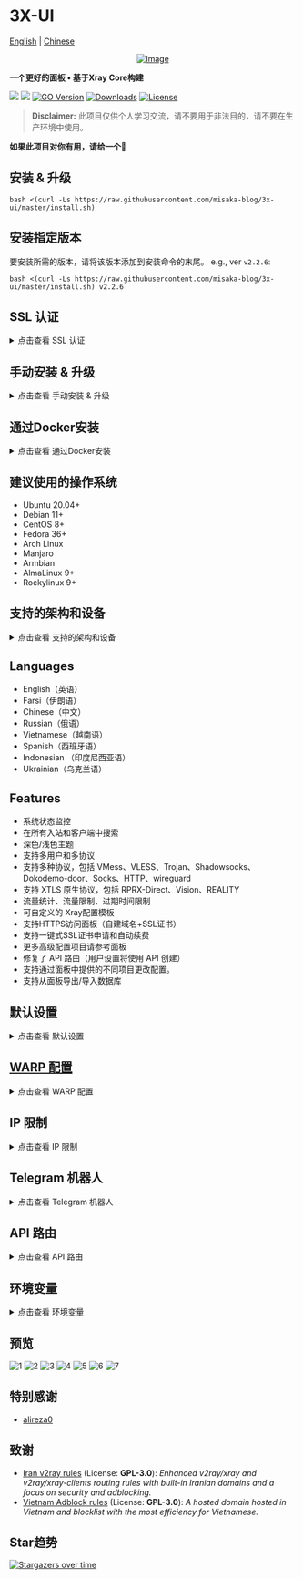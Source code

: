 # 3X-UI

[English](/README.md) | [Chinese](/README.zh.md)

<p align="center"><a href="#"><img src="./media/3X-UI.png" alt="Image"></a></p>

**一个更好的面板 • 基于Xray Core构建**

[![](https://img.shields.io/github/v/release/misaka-blog/3x-ui.svg)](https://github.com/Misaka-blog/3x-ui/releases)
[![](https://img.shields.io/github/actions/workflow/status/misaka-blog/3x-ui/release.yml.svg)](#)
[![GO Version](https://img.shields.io/github/go-mod/go-version/misaka-blog/3x-ui.svg)](#)
[![Downloads](https://img.shields.io/github/downloads/misaka-blog/3x-ui/total.svg)](#)
[![License](https://img.shields.io/badge/license-GPL%20V3-blue.svg?longCache=true)](https://www.gnu.org/licenses/gpl-3.0.en.html)

> **Disclaimer:** 此项目仅供个人学习交流，请不要用于非法目的，请不要在生产环境中使用。

**如果此项目对你有用，请给一个**:star2:

## 安装 & 升级

```
bash <(curl -Ls https://raw.githubusercontent.com/misaka-blog/3x-ui/master/install.sh)
```

## 安装指定版本

要安装所需的版本，请将该版本添加到安装命令的末尾。 e.g., ver `v2.2.6`:

```
bash <(curl -Ls https://raw.githubusercontent.com/misaka-blog/3x-ui/master/install.sh) v2.2.6
```

## SSL 认证

<details>
  <summary>点击查看 SSL 认证</summary>

### Cloudflare

管理脚本具有用于 Cloudflare 的内置 SSL 证书应用程序。若要使用此脚本申请证书，需要满足以下条件：

- Cloudflare 邮箱地址
- Cloudflare Global API Key
- 域名已通过 cloudflare 解析到当前服务器

**1:** 在终端中运行`x-ui`， 选择 `Cloudflare SSL Certificate`.


### Certbot
```
apt-get install certbot -y
certbot certonly --standalone --agree-tos --register-unsafely-without-email -d yourdomain.com
certbot renew --dry-run
```

***Tip:*** *管理脚本具有 Certbot 。使用 `x-ui` 命令， 选择 `SSL Certificate Management`.*

</details>

## 手动安装 & 升级

<details>
  <summary>点击查看 手动安装 & 升级</summary>

#### 使用

1. 若要将最新版本的压缩包直接下载到服务器，请运行以下命令：

```sh
ARCH=$(uname -m)
case "${ARCH}" in
  x86_64 | x64 | amd64) XUI_ARCH="amd64" ;;
  i*86 | x86) XUI_ARCH="386" ;;
  armv8* | armv8 | arm64 | aarch64) XUI_ARCH="arm64" ;;
  armv7* | armv7) XUI_ARCH="armv7" ;;
  armv6* | armv6) XUI_ARCH="armv6" ;;
  armv5* | armv5) XUI_ARCH="armv5" ;;
  *) XUI_ARCH="amd64" ;;
esac


wget https://github.com/Misaka-blog/3x-ui/releases/latest/download/x-ui-linux-${XUI_ARCH}.tar.gz
```

2. 下载压缩包后，执行以下命令安装或升级 x-ui：

```sh
ARCH=$(uname -m)
case "${ARCH}" in
  x86_64 | x64 | amd64) XUI_ARCH="amd64" ;;
  i*86 | x86) XUI_ARCH="386" ;;
  armv8* | armv8 | arm64 | aarch64) XUI_ARCH="arm64" ;;
  armv7* | armv7) XUI_ARCH="armv7" ;;
  armv6* | armv6) XUI_ARCH="armv6" ;;
  armv5* | armv5) XUI_ARCH="armv5" ;;
  *) XUI_ARCH="amd64" ;;
esac

cd /root/
rm -rf x-ui/ /usr/local/x-ui/ /usr/bin/x-ui
tar zxvf x-ui-linux-${XUI_ARCH}.tar.gz
chmod +x x-ui/x-ui x-ui/bin/xray-linux-* x-ui/x-ui.sh
cp x-ui/x-ui.sh /usr/bin/x-ui
cp -f x-ui/x-ui.service /etc/systemd/system/
mv x-ui/ /usr/local/
systemctl daemon-reload
systemctl enable x-ui
systemctl restart x-ui
```

</details>

## 通过Docker安装

<details>
  <summary>点击查看 通过Docker安装</summary>

#### 使用

1. 安装Docker：

   ```sh
   bash <(curl -sSL https://get.docker.com)
   ```

2. 克隆仓库：

   ```sh
   git clone https://github.com/Misaka-blog/3x-ui.git
   cd 3x-ui
   ```

3. 运行服务：

   ```sh
   docker compose up -d
   ```

   或

   ```sh
   docker run -itd \
      -e XRAY_VMESS_AEAD_FORCED=false \
      -v $PWD/db/:/etc/x-ui/ \
      -v $PWD/cert/:/root/cert/ \
      --network=host \
      --restart=unless-stopped \
      --name 3x-ui \
      ghcr.io/misaka-blog/3x-ui:latest
   ```

更新至最新版本

   ```sh
    cd 3x-ui
    docker compose down
    docker compose pull 3x-ui
    docker compose up -d
   ```

从Docker中删除3x-ui 

   ```sh
    docker stop 3x-ui
    docker rm 3x-ui
    cd --
    rm -r 3x-ui
   ```

</details>


## 建议使用的操作系统

- Ubuntu 20.04+
- Debian 11+
- CentOS 8+
- Fedora 36+
- Arch Linux
- Manjaro
- Armbian
- AlmaLinux 9+
- Rockylinux 9+

## 支持的架构和设备
<details>
  <summary>点击查看 支持的架构和设备</summary>

我们的平台提供与各种架构和设备的兼容性，确保在各种计算环境中的灵活性。以下是我们支持的关键架构：

- **amd64**: 这种流行的架构是个人计算机和服务器的标准，可以无缝地适应大多数现代操作系统。

- **x86 / i386**: 这种架构在台式机和笔记本电脑中被广泛采用，得到了众多操作系统和应用程序的广泛支持，包括但不限于 Windows、macOS 和 Linux 系统。

- **armv8 / arm64 / aarch64**: 这种架构专为智能手机和平板电脑等当代移动和嵌入式设备量身定制，以 Raspberry Pi 4、Raspberry Pi 3、Raspberry Pi Zero 2/Zero 2 W、Orange Pi 3 LTS 等设备为例。

- **armv7 / arm / arm32**: 作为较旧的移动和嵌入式设备的架构，它仍然广泛用于Orange Pi Zero LTS、Orange Pi PC Plus、Raspberry Pi 2等设备。

- **armv6 / arm / arm32**: 这种架构面向非常老旧的嵌入式设备，虽然不太普遍，但仍在使用中。Raspberry Pi 1、Raspberry Pi Zero/Zero W 等设备都依赖于这种架构。

- **armv5 / arm / arm32**: 它是一种主要与早期嵌入式系统相关的旧架构，目前不太常见，但仍可能出现在早期 Raspberry Pi 版本和一些旧智能手机等传统设备中。
</details>

## Languages

- English（英语）
- Farsi（伊朗语）
- Chinese（中文）
- Russian（俄语）
- Vietnamese（越南语）
- Spanish（西班牙语）
- Indonesian （印度尼西亚语）
- Ukrainian（乌克兰语）


## Features

- 系统状态监控
- 在所有入站和客户端中搜索
- 深色/浅色主题
- 支持多用户和多协议
- 支持多种协议，包括 VMess、VLESS、Trojan、Shadowsocks、Dokodemo-door、Socks、HTTP、wireguard
- 支持 XTLS 原生协议，包括 RPRX-Direct、Vision、REALITY
- 流量统计、流量限制、过期时间限制
- 可自定义的 Xray配置模板
- 支持HTTPS访问面板（自建域名+SSL证书）
- 支持一键式SSL证书申请和自动续费
- 更多高级配置项目请参考面板
- 修复了 API 路由（用户设置将使用 API 创建）
- 支持通过面板中提供的不同项目更改配置。
- 支持从面板导出/导入数据库


## 默认设置

<details>
  <summary>点击查看 默认设置</summary>

  ### 信息

- **端口：** 2053
- **用户名 & 密码：** 当您跳过设置时，此项会随机生成。
- **数据库路径：**
  - /etc/x-ui/x-ui.db
- **Xray 配置路径：**
  - /usr/local/x-ui/bin/config.json
- **面板链接（无SSL）：**
  - http://ip:2053/panel
  - http://domain:2053/panel
- **面板链接（有SSL）：**
  - https://domain:2053/panel
 
</details>

## [WARP 配置](https://gitlab.com/fscarmen/warp)

<details>
  <summary>点击查看 WARP 配置</summary>

#### 使用

如果要在 v2.1.0 之前使用 WARP 路由，请按照以下步骤操作：

**1.** 在 **SOCKS Proxy Mode** 模式中安装Wrap

   ```sh
   bash <(curl -sSL https://raw.githubusercontent.com/hamid-gh98/x-ui-scripts/main/install_warp_proxy.sh)
   ```

**2.** 如果您已经安装了 warp，您可以使用以下命令卸载：

   ```sh
   warp u
   ```

**3.** 在面板中打开您需要的配置

   配置:

   - Block Ads
   - Route Google + Netflix + Spotify + OpenAI (ChatGPT) to WARP
   - Fix Google 403 error

</details>

## IP 限制

<details>
  <summary>点击查看 IP 限制</summary>

#### 使用

**注意：** 使用 IP 隧道时，IP 限制无法正常工作。

- 适用于最高 `v1.6.1` ：

  - IP 限制 已被集成在面板中。

- 适用于 `v1.7.0` 以及更新的版本：

  - 要使 IP 限制正常工作，您需要按照以下步骤安装 fail2ban 及其所需的文件：

    1. 使用面板内置的 `x-ui` 指令
    2. 选择 `IP Limit Management`.
    3. 根据您的需要选择合适的选项。
   
  - 确保您的 Xray 配置上有 ./access.log 。在 v2.1.3 之后，我们有一个选项。
  
  ```sh
    "log": {
      "access": "./access.log",
      "dnsLog": false,
      "loglevel": "warning"
    },
  ```

</details>

## Telegram 机器人

<details>
  <summary>点击查看 Telegram 机器人</summary>

#### 使用

Web 面板通过 Telegram Bot 支持每日流量、面板登录、数据库备份、系统状态、客户端信息等通知和功能。要使用机器人，您需要在面板中设置机器人相关参数，包括：

- 电报令牌
- 管理员聊天 ID
- 通知时间（cron 语法）
- 到期日期通知
- 流量上限通知
- 数据库备份
- CPU 负载通知


**参考：**

- `30 \* \* \* \* \*` - 在每个点的 30 秒处通知
- `0 \*/10 \* \* \* \*` - 每 10 分钟的第一秒通知
- `@hourly` - 每小时通知
- `@daily` - 每天通知 (00:00)
- `@weekly` - 每周通知
- `@every 8h` - 每8小时通知

### Telegram Bot 功能

- 定期报告
- 登录通知
- CPU 阈值通知
- 提前报告的过期时间和流量阈值
- 如果将客户的电报用户名添加到用户的配置中，则支持客户端报告菜单
- 支持使用UUID（VMESS/VLESS）或密码（TROJAN）搜索报文流量报告 - 匿名
- 基于菜单的机器人
- 通过电子邮件搜索客户端（仅限管理员）
- 检查所有入库
- 检查服务器状态
- 检查耗尽的用户
- 根据请求和定期报告接收备份
- 多语言机器人

### 注册 Telegram bot

- 与 [Botfather](https://t.me/BotFather) 对话：
    ![Botfather](./media/botfather.png)
  
- 使用 /newbot 创建新机器人：你需要提供机器人名称以及用户名，注意名称中末尾要包含“bot”
    ![创建机器人](./media/newbot.png)

- 启动您刚刚创建的机器人。可以在此处找到机器人的链接。
    ![令牌](./media/token.png)

- 输入您的面板并配置 Telegram 机器人设置，如下所示：
    ![面板设置](./media/panel-bot-config.png)

在输入字段编号 3 中输入机器人令牌。
在输入字段编号 4 中输入用户 ID。具有此 id 的 Telegram 帐户将是机器人管理员。 （您可以输入多个，只需将它们用“ ，”分开即可）

- 如何获取TG ID? 使用 [bot](https://t.me/useridinfobot)， 启动机器人，它会给你 Telegram 用户 ID。
![用户 ID](./media/user-id.png)

</details>

## API 路由

<details>
  <summary>点击查看 API 路由</summary>

#### 使用

- `/login` 使用 `POST` 用户名称 & 密码： `{username: '', password: ''}` 登录
- `/panel/api/inbounds` 以下操作的基础：

| 方法   |  路径                               | 操作                                        |
| :----: | ---------------------------------- | ------------------------------------------- |
| `GET`  | `"/list"`                          | 获取所有入站                                 |
| `GET`  | `"/get/:id"`                       | 获取所有入站以及inbound.id                   |
| `GET`  | `"/getClientTraffics/:email"`      | 通过电子邮件获取客户端流量                    |
| `GET`  | `"/createbackup"`                  | Telegram 机器人向管理员发送备份               |
| `POST` | `"/add"`                           | 添加入站                                    |
| `POST` | `"/del/:id"`                       | 删除入站                                    |
| `POST` | `"/update/:id"`                    | 更新入站                                    |
| `POST` | `"/clientIps/:email"`              | 客户端 IP 地址                              | 
| `POST` | `"/clearClientIps/:email"`         | 清除客户端 IP 地址                           |
| `POST` | `"/addClient"`                     | 将客户端添加到入站                           |
| `POST` | `"/:id/delClient/:clientId"`       | 通过 clientId\* 删除客户端                   |
| `POST` | `"/updateClient/:clientId"`        | 通过 clientId\* 更新客户端                   |
| `POST` | `"/:id/resetClientTraffic/:email"` | 重置客户端的流量                             |
| `POST` | `"/resetAllTraffics"`              | 重置所有入站的流量                           |
| `POST` | `"/resetAllClientTraffics/:id"`    | 重置入站中所有客户端的流量                    |
| `POST` | `"/delDepletedClients/:id"`        | 删除入站耗尽的客户端 （-1： all）             |
| `POST` | `"/onlines"`                       | 获取在线用户 （ 电子邮件列表 ）               |

\*- `clientId` 项应该使用下列数据

- `client.id`  VMESS and VLESS
- `client.password`  TROJAN
- `client.email`  Shadowsocks


- [API 文档](https://documenter.getpostman.com/view/16802678/2s9YkgD5jm)
- [<img src="https://run.pstmn.io/button.svg" alt="Run In Postman" style="width: 128px; height: 32px;">](https://app.getpostman.com/run-collection/16802678-1a4c9270-ac77-40ed-959a-7aa56dc4a415?action=collection%2Ffork&source=rip_markdown&collection-url=entityId%3D16802678-1a4c9270-ac77-40ed-959a-7aa56dc4a415%26entityType%3Dcollection%26workspaceId%3D2cd38c01-c851-4a15-a972-f181c23359d9)
</details>

## 环境变量

<details>
  <summary>点击查看 环境变量</summary>

#### Usage

| 变量            |                      Type                      | 默认          |
| -------------- | :--------------------------------------------: | :------------ |
| XUI_LOG_LEVEL  | `"debug"` \| `"info"` \| `"warn"` \| `"error"` | `"info"`      |
| XUI_DEBUG      |                   `boolean`                    | `false`       |
| XUI_BIN_FOLDER |                    `string`                    | `"bin"`       |
| XUI_DB_FOLDER  |                    `string`                    | `"/etc/x-ui"` |
| XUI_LOG_FOLDER |                    `string`                    | `"/var/log"`  |

例子：

```sh
XUI_BIN_FOLDER="bin" XUI_DB_FOLDER="/etc/x-ui" go build main.go
```

</details>

## 预览

![1](./media/1.png)
![2](./media/2.png)
![3](./media/3.png)
![4](./media/4.png)
![5](./media/5.png)
![6](./media/6.png)
![7](./media/7.png)

## 特别感谢

- [alireza0](https://github.com/alireza0/)

## 致谢

- [Iran v2ray rules](https://github.com/chocolate4u/Iran-v2ray-rules) (License: **GPL-3.0**): _Enhanced v2ray/xray and v2ray/xray-clients routing rules with built-in Iranian domains and a focus on security and adblocking._
- [Vietnam Adblock rules](https://github.com/vuong2023/vn-v2ray-rules) (License: **GPL-3.0**): _A hosted domain hosted in Vietnam and blocklist with the most efficiency for Vietnamese._

## Star趋势

[![Stargazers over time](https://starchart.cc/Misaka-blog/3x-ui.svg)](https://starchart.cc/Misaka-blog/3x-ui)
